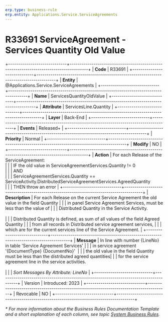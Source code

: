 ```yaml
---
erp.type: business-rule
erp.entity: Applications.Service.ServiceAgreements
---
```


# R33691 ServiceAgreement - Services Quantity Old Value
+-----------------------------+---------------------------------------------------------------------------------------+
| **Code**                    | R33691                                                                                |
+-----------------------------+---------------------------------------------------------------------------------------+
| **Entity**                  | @Applications.Service.ServiceAgreements                                               |
+-----------------------------+---------------------------------------------------------------------------------------+
| **Name**                    | ServicesQuantityOldValue                                                              |
+-----------------------------+---------------------------------------------------------------------------------------+
| **Attribute**               | ServicesLine.Quantity                                                                 |
+-----------------------------+---------------------------------------------------------------------------------------+
| **Layer**                   | Back-End                                                                              |
+-----------------------------+---------------------------------------------------------------------------------------+
| **Events**                  | Released+                                                                             |
+-----------------------------+---------------------------------------------------------------------------------------+
| **Priority**                | Normal                                                                                |
+-----------------------------+---------------------------------------------------------------------------------------+
| **Modify**                  | NO                                                                                    |
+-----------------------------+---------------------------------------------------------------------------------------+
| **Action**                  | For each Release of the ServiceAgreement: <br/>                                       |
|                             | IF the old value in ServiceAgreementServices.Quantity != 0 <br/>                      |
|                             | AND <br/>                                                                             |
|                             | ServiceAgreementServices.Quantity == ServiceActivity.DistributedServiceAgreementServices.AgreedQuantity <br/> |
|                             | THEN throw an error                                                                   |
+-----------------------------+---------------------------------------------------------------------------------------+
| **Description**             | For each Release on the current Service Agreement the old value in the field Quantity | 
|                             | in panel Service Agreement Services, must be less than the value of                   |
|                             | Distributed Quantity in the Service Activity. <br><br>                                |
|                             | Distributed Quantity is defined, as sum of all values of the field Agreed Quantity    |
|                             | from all records in Distributed service agreement services,                           |
|                             | which are for the current services line of the Service Agreement.                     |
+-----------------------------+---------------------------------------------------------------------------------------+
| **Message**                 | In line with number {LineNo} in table \'Service Agreement Services\'                  |
|                             | in service agreement \'{DocumentType} {DocumentNo}\'                                  |
|                             | the old value in the field Quantity must be less than the distributed agreed quantities| 
|                             | for the service agreement line in the service activities.<br><br>                     |
|                             | *Sort Messages By Attribute: LineNo*                                                  |
+-----------------------------+---------------------------------------------------------------------------------------+
| Version                     | Introduced: 2023                                                                      |
+-----------------------------+---------------------------------------------------------------------------------------+
| Revocable                   | NO                                                                                    |
+-----------------------------+---------------------------------------------------------------------------------------+

*\* For more information about the Business Rules Documentation Template and a short explanation of each column, see
topic [System Business Rules](../templates/template-description-system-business-rules.md).*

